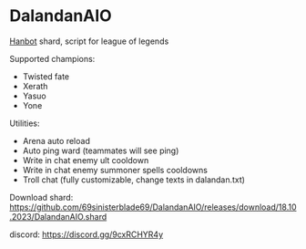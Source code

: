 # DalandanAIO
[Hanbot](https://t.me/hanbot_never_die) shard, script for league of legends

Supported champions:
- Twisted fate
- Xerath
- Yasuo
- Yone

Utilities: 
- Arena auto reload 
- Auto ping ward (teammates will see ping) 
- Write in chat enemy ult cooldown
- Write in chat enemy summoner spells cooldowns
- Troll chat (fully customizable, change texts in dalandan.txt)

Download shard: https://github.com/69sinisterblade69/DalandanAIO/releases/download/18.10.2023/DalandanAIO.shard

discord: https://discord.gg/9cxRCHYR4y
